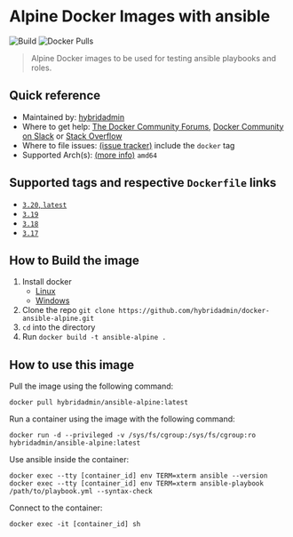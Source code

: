 # Alpine Docker Images with ansible

![Build](https://github.com/hybridadmin/docker-ansible-alpine/workflows/Build/badge.svg?branch=main) ![Docker Pulls](https://img.shields.io/docker/pulls/hybridadmin/ansible-alpine)

> Alpine Docker images to be used for testing ansible playbooks and roles.

## Quick reference

- Maintained by: [hybridadmin](https://github.com/hybridadmin)
- Where to get help: [The Docker Community Forums](https://forums.docker.com/), [Docker Community on Slack](https://dockr.ly/slack) or [Stack Overflow](https://stackoverflow.com/search?tab=newest&q=docker)
- Where to file issues: [(issue tracker)](https://github.com/hybridadmin/docker-ansible-alpine/issues) include the `docker` tag
- Supported Arch(s): [(more info)](https://github.com/docker-library/official-images#architectures-other-than-amd64) `amd64`

## Supported tags and respective `Dockerfile` links

- [`3.20`, `latest`](https://github.com/hybridadmin/docker-ansible-alpine/tree/main/3.20/Dockerfile)
- [`3.19`](https://github.com/hybridadmin/docker-ansible-alpine/tree/main/3.19/Dockerfile)
- [`3.18`](https://github.com/hybridadmin/docker-ansible-alpine/tree/main/3.18/Dockerfile)
- [`3.17`](https://github.com/hybridadmin/docker-ansible-alpine/tree/main/3.17/Dockerfile)

## How to Build the image

1. Install docker
   - [Linux](https://docs.docker.com/engine/install/)
   - [Windows](https://docs.docker.com/docker-for-windows/install/)
2. Clone the repo `git clone https://github.com/hybridadmin/docker-ansible-alpine.git`
3. `cd` into the directory
4. Run `docker build -t ansible-alpine .`

## How to use this image

Pull the image using the following command:

```console
docker pull hybridadmin/ansible-alpine:latest
```

Run a container using the image with the following command:

```console
docker run -d --privileged -v /sys/fs/cgroup:/sys/fs/cgroup:ro hybridadmin/ansible-alpine:latest
```

Use ansible inside the container:

```console
docker exec --tty [container_id] env TERM=xterm ansible --version
docker exec --tty [container_id] env TERM=xterm ansible-playbook /path/to/playbook.yml --syntax-check
```

Connect to the container:

```console
docker exec -it [container_id] sh
```
